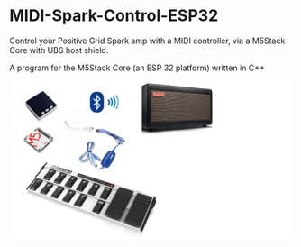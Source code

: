 # MIDI-Spark-Control-ESP32

Control your Positive Grid Spark amp with a MIDI controller, via a M5Stack Core with UBS host shield.

A program for the M5Stack Core (an ESP 32 platform) written in C++



![Spark Setups](https://github.com/paulhamsh/MIDI-Spark-Control-ESP32/blob/main/diagrams/SetupM5StackCore.jpg)

